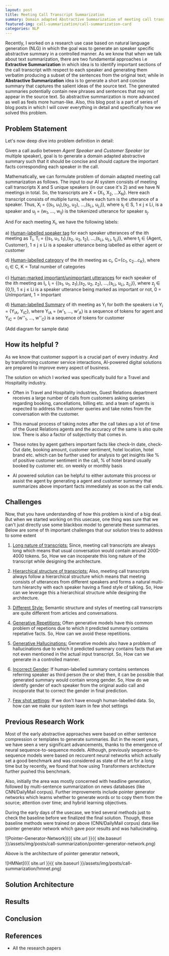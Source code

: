 ```yaml
---
layout: post
title: Meeting Call Transcript Summarization
summary: Domain adapted Abstractive Summarization of meeting call transcript.
featured-img: call-summarization/call-summarization-card
categories: NLP
---
```


Recently, I worked on a research use case based on natural language generation (NLG) in which the goal was to generate an speaker specific abstractive summary in a controlled manner. As we know that when we talk about text summarization, there are two fundamental approaches i.e **Extractive Summarization** in which idea is to identify important sections of the call transcript with respect to each speaker and generating them verbatim producing a subset of the sentences from the original text; while in **Abstractive Summarization** idea is to generate a short and concise summary that captures the salient ideas of the source text. The generated summaries potentially contain new phrases and sentences that may not appear in the source text. So abstractive summarization is more advanced as well as feels more human-like. Also, this blog post is a part of series of blog posts in which I will cover everything in detail and specifically how we solved this problem. 

## Problem Statement
Let's now deep dive into problem definition in detail:

Given a call audio between *Agent Speaker* and *Customer Speaker* (or multiple speaker), goal is to generate a domain adapted abstractive summary such that it should be concise and should capture the important facts corresponding each speaker in the call. 

Mathematically, we can formulate problem of domain adapted meeting call summarization as follows. The input to our AI system consists of meeting call transcripts X and S unique speakers (in our case it's 2) and we have N meetings in total. So, the transcripts are X = {X<sub>1</sub>, X<sub>2</sub>, ...X<sub>N</sub>}. Here each transcript consists of multiple turns, where each turn is the utterance of a speaker. 
Thus, X<sub>i</sub> = {(s<sub>1</sub>, u<sub>1</sub>),(s<sub>2</sub>, u<sub>2</sub>), ...,(s<sub>Li</sub>, u<sub>Li</sub>)}, where s<sub>j</sub> ∈ S, 1 ≤ j ≤ Li, is a speaker and u<sub>j</sub> = (w<sub>1</sub>, ..., w<sub>lj</sub>) is the tokenized utterance for speaker s<sub>j</sub>. 

And For each meeting X<sub>i</sub>, we have the following labels:

a) <ins>Human-labelled speaker tag</ins> for each speaker utterances of the ith meeting as T<sub>i</sub>, T<sub>i</sub> = {(s<sub>1</sub>, u<sub>1</sub>, t<sub>1</sub>),(s<sub>2</sub>, u<sub>2</sub>, t<sub>2</sub>), ...,(s<sub>Li</sub>, u<sub>Li</sub>, t<sub>Li</sub>)}, where t<sub>j</sub> ∈ {Agent, Customer}, 1 ≤ j ≤ Li is a speaker utterance being labelled as either agent or customer

d) <ins>Human-labelled category</ins> of the ith meeting as c<sub>i</sub>, C={c<sub>1</sub>, c<sub>2</sub>...c<sub>K</sub>}, where c<sub>i</sub> ∈ C, K = Total number of categories

c) <ins>Human-marked important/unimportant utterances</ins> for each speaker of the ith meeting as I<sub>i</sub>, I<sub>i</sub> = {(s<sub>1</sub>, u<sub>1</sub>, z<sub>1</sub>),(s<sub>2</sub>, u<sub>2</sub>, z<sub>2</sub>), ...,(s<sub>Li</sub>, u<sub>Li</sub>, z<sub>Li</sub>)}, where z<sub>j</sub> ∈ {0,1}, 1 ≤ j ≤ Li is a speaker utterance being marked as important or not, 0 = UnImportant, 1 = Important

d) <ins>Human-labelled Summary</ins> of ith meeting as Y<sub>i</sub> for both the speakers i.e Y<sub>i</sub> = {Y<sub>iA</sub>, Y<sub>iC</sub>}, where Y<sub>iA</sub> = (w'<sub>1</sub>, ..., w'<sub>A</sub>) is a sequence of tokens for agent and Y<sub>iC</sub> = (w''<sub>1</sub>, ..., w''<sub>C</sub>) is a sequence of tokens for customer

(Add diagram for sample data)

## How its helpful ?

As we know that customer support is a crucial part of every industry. And by transforming customer service interactions, AI-powered digital solutions are prepared to improve every aspect of business.

The solution on which I worked was specifically build for a Travel and Hospitality industry.

* Often in Travel and Hospitality industries, Guest Relations department receives a large number of calls from customers asking queries regarding booking, cancellations, billing etc. and a team of agents is expected to address the customer queries and take notes from the conversation with the customer. 

* This manual process of taking notes after the call takes up a lot of time of the Guest Relations agents and the accuracy of the same is also quite low. There is also a factor of subjectivity that comes in. 
  
* These notes by agent gathers important facts like check-In date, check-Out date, booking amount, customer sentiment, hotel location, hotel brand etc. which can be further used for analysis to get insights like % of positive customer sentiment in the call, % of hotel brand usually booked by customer etc. on weekly or monthly basis
  
* AI powered solution can be helpful to either automate this process or assist the agent by generating a agent and customer summary that summarizes above important facts immediately as soon as the call ends. 
  

## Challenges

Now, that you have understanding of how this problem is kind of a big deal. But when we started working on this usecase, one thing was sure that we can't just directly use some blackbox model to generate these summaries. Below are some of th important challenges that our solution tries to address to some extent

1. <ins>Long nature of transcripts:</ins> Since, meeting call transcripts are always long which means that usual conversation would contain around 2000-4000 tokens. So, How we can incoperate this long nature of the transcript while designing the architecture.
   
2. <ins>Hierarchical structure of transcripts:</ins> Also, meeting call transcripts always follow a hierarchical structure which means that 
meeting consists of utterances from different speakers and forms a natural multi-turn hierarchy with each speaker having a fixed style of talking. So, How can we leverage this a hierarchical structure while designing the architecture.
    
3. <ins>Different Style:</ins> Semantic structure and styles of meeting call transcripts are quite different from articles and conversations.
   
4. <ins>Generative Repetitions:</ins> Often generative models have this common problem of repetions due to which it predicted summary contains repetative facts. So, How can we avoid these repetitions.
   
5. <ins>Generative Hallucinations:</ins> Generative models also have a problem of hallucinations due to which it predicted summary contains facts that are not even mentioned in the actual input transcript. So, How can we generate in a controlled manner.
   
6. <ins>Incorrect Gender</ins>: If human-labelled summary contains sentences referring speaker as third person (he or she) then, it can be possible that generated summary would contain wrong gender. So, How do we identify gender of each speaker from the original audio call and incoporate that to correct the gender in final prediction.
   
7. <ins>Few shot settings</ins>: If we don't have enough human-labelled data. So, how can we make our system learn in few shot settings

## Previous Research Work

Most of the early abstractive approaches were based on either sentence compression or templates to generate summaries. But in the recent years, we have seen a very significant advancements, thanks to the emergence of neural sequence-to-sequence models. Although, previously sequence-to-sequence models were based on reccurent neural networks which actually set a good benchmark and was considered as state of the art for a long time but by recently, we found that how using Transformers architecture further pushed this benchmark.

Also, initially the area was mostly concerned with headline generation, followed by multi-sentence summarization on news databases (like CNN/DailyMail corpus).
Further improvements include pointer generator networks which learns whether to generate words or to copy them from the source; attention over time; and hybrid learning objectives.

During the early days of the usecase, we tried several methods just to check the baseline before we finalized the final solution. Though, these baseline methods  were trained on above (CNN/DailyMail corpus) data like pointer generator network which gave poor results and was hallucinating.


![Pointer-Generator-Network]({{ site.url }}{{ site.baseurl }}/assets/img/posts/call-summarization/pointer-generator-network.png)

Above is the architecture of pointer generator network, 


![HMNet]({{ site.url }}{{ site.baseurl }}/assets/img/posts/call-summarization/hmnet.png)

## Solution Architecture

## Results

## Conclusion

## References
- All the research papers
   